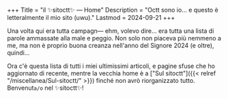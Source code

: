 +++
Title = "il ✨sitoctt✨ — Home"
Description = "Octt sono io... e questo è letteralmente il mio sito (uwu)."
Lastmod = 2024-09-21
+++

Una volta qui era tutta campagn— ehm, volevo dire... era tutta una lista di parole ammassate alla male e peggio. Non solo non piaceva più nemmeno a me, ma non è proprio buona creanza nell'anno del Signore 2024 (e oltre), quindi...

Ora c'è questa lista di tutti i miei ultimissimi articoli, e pagine sfuse che ho aggiornato di recente, mentre la vecchia home è a ["Sul sitoctt"]({{< relref "/miscellanea/Sul-sitoctt/" >}}) finché non avrò riorganizzato tutto. Benvenut<code class="notranslate" data-lang="it"><!--
--><span class="BlinkA">a</span><!--
--><span class="Blink_">/</span><!--
--><span class="BlinkO">o</span></code> nel ✨sitoctt✨!

<!-- (Lavori in corso per ancora qualche giorno, quindi forse link rotti e pagine sformate, mi dispiace!!!) -->

<link rel="stylesheet" href="/desinenze-blink.css"/>

